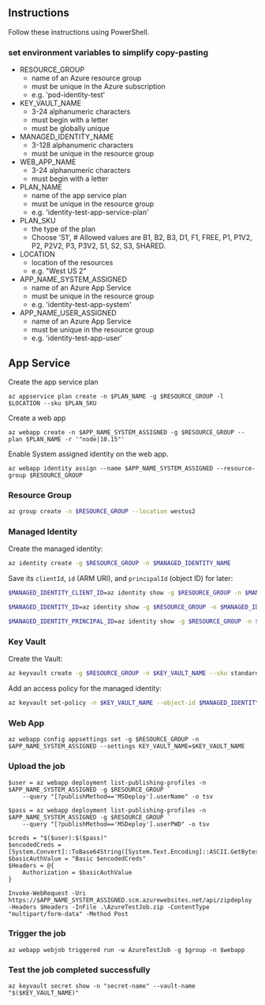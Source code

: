 ## Instructions

Follow these instructions using PowerShell.

### set environment variables to simplify copy-pasting
- RESOURCE_GROUP
  - name of an Azure resource group
  - must be unique in the Azure subscription
  - e.g. 'pod-identity-test'
- KEY_VAULT_NAME
  - 3-24 alphanumeric characters
  - must begin with a letter
  - must be globally unique
- MANAGED_IDENTITY_NAME
  - 3-128 alphanumeric characters
  - must be unique in the resource group
- WEB_APP_NAME
  - 3-24 alphanumeric characters
  - must begin with a letter
- PLAN_NAME
  - name of the app service plan
  - must be unique in the resource group
  - e.g. 'identity-test-app-service-plan'
- PLAN_SKU
  - the type of the plan
  - Choose 'S1', # Allowed values are B1, B2, B3, D1, F1, FREE, P1, P1V2, P2, P2V2, P3, P3V2, S1, S2, S3, SHARED.
- LOCATION
  - location of the resources
  - e.g. "West US 2"
- APP_NAME_SYSTEM_ASSIGNED
  - name of an Azure App Service
  - must be unique in the resource group
  - e.g. 'identity-test-app-system'
- APP_NAME_USER_ASSIGNED
  - name of an Azure App Service
  - must be unique in the resource group
  - e.g. 'identity-test-app-user'

## App Service

Create the app service plan
```
az appservice plan create -n $PLAN_NAME -g $RESOURCE_GROUP -l $LOCATION --sku $PLAN_SKU
```

Create a web app
```
az webapp create -n $APP_NAME_SYSTEM_ASSIGNED -g $RESOURCE_GROUP --plan $PLAN_NAME -r '"node|10.15"'
```

Enable System assigned identity on the web app.
```
az webapp identity assign --name $APP_NAME_SYSTEM_ASSIGNED --resource-group $RESOURCE_GROUP
```

### Resource Group
```sh
az group create -n $RESOURCE_GROUP --location westus2
```

### Managed Identity
Create the managed identity:
```sh
az identity create -g $RESOURCE_GROUP -n $MANAGED_IDENTITY_NAME
```

Save its `clientId`, `id` (ARM URI), and `principalId` (object ID) for later:
```sh
$MANAGED_IDENTITY_CLIENT_ID=az identity show -g $RESOURCE_GROUP -n $MANAGED_IDENTITY_NAME --query clientId -o tsv

$MANAGED_IDENTITY_ID=az identity show -g $RESOURCE_GROUP -n $MANAGED_IDENTITY_NAME --query id -o tsv

$MANAGED_IDENTITY_PRINCIPAL_ID=az identity show -g $RESOURCE_GROUP -n $MANAGED_IDENTITY_NAME --query principalId -o tsv
```

### Key Vault
Create the Vault:
```sh
az keyvault create -g $RESOURCE_GROUP -n $KEY_VAULT_NAME --sku standard
```

Add an access policy for the managed identity:
```sh
az keyvault set-policy -n $KEY_VAULT_NAME --object-id $MANAGED_IDENTITY_PRINCIPAL_ID --secret-permissions set delete
```

### Web App
```
az webapp config appsettings set -g $RESOURCE_GROUP -n $APP_NAME_SYSTEM_ASSIGNED --settings KEY_VAULT_NAME=$KEY_VAULT_NAME
```

### Upload the job
```
$user = az webapp deployment list-publishing-profiles -n $APP_NAME_SYSTEM_ASSIGNED -g $RESOURCE_GROUP `
    --query "[?publishMethod=='MSDeploy'].userName" -o tsv

$pass = az webapp deployment list-publishing-profiles -n $APP_NAME_SYSTEM_ASSIGNED -g $RESOURCE_GROUP `
    --query "[?publishMethod=='MSDeploy'].userPWD" -o tsv

$creds = "$($user):$($pass)"
$encodedCreds = [System.Convert]::ToBase64String([System.Text.Encoding]::ASCII.GetBytes($creds))
$basicAuthValue = "Basic $encodedCreds"
$Headers = @{
    Authorization = $basicAuthValue
}

Invoke-WebRequest -Uri https://$APP_NAME_SYSTEM_ASSIGNED.scm.azurewebsites.net/api/zipdeploy -Headers $Headers -InFile .\AzureTestJob.zip -ContentType "multipart/form-data" -Method Post

```

### Trigger the job

```
az webapp webjob triggered run -w AzureTestJob -g $group -n $webapp
```

### Test the job completed successfully

```
az keyvault secret show -n "secret-name" --vault-name "$($KEY_VAULT_NAME)"
```
